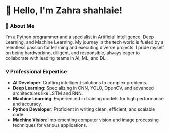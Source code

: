 
# 👋 Hello, I'm Zahra shahlaie!

### 🚀 About Me
I'm a Python programmer and a specialist in Artificial Intelligence, Deep Learning, and Machine Learning. My journey in the tech world is fueled by a relentless passion for learning and executing diverse projects. I pride myself on being hardworking, diligent, and responsible, always eager to collaborate with leading teams in AI, ML, and DL.

### 💡 Professional Expertise
- **AI Developer**: Crafting intelligent solutions to complex problems.
- **Deep Learning**: Specializing in CNN, YOLO, OpenCV, and advanced architectures like LSTM and RNN.
- **Machine Learning**: Experienced in training models for high performance and accuracy.
- **Python Developer**: Proficient in writing clean, efficient, and scalable code.
- **Machine Vision**: Implementing computer vision and image processing techniques for various applications.

<!---
ZahraShahlaie/ZahraShahlaie is a ✨ special ✨ repository because its `README.md` (this file) appears on your GitHub profile.
You can click the Preview link to take a look at your changes.
--->

